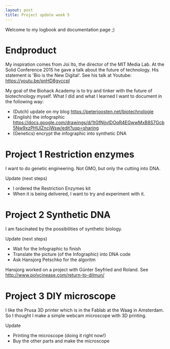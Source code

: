 ```yaml
---
layout: post
title: Project update week 5
---
```


Welcome to my logbook and documentation page ;)<br>

# Endproduct

My inspiration comes from Joi Ito, the director of the MIT Media Lab. At the Solid Conference 2015 he gave a talk about the future of technology. His statement is 'Bio is the New Digital'. 
See his talk at Youtube: <https://youtu.be/pnHD8gvccpI>

My goal of the Biohack Academy is to try and tinker with the future of biotechnology myself.
What I did and what I learned I want to document in the following way:
* (Dutch) update on my blog <https://peterjoosten.net/biotechnologie>
* (English) the infographic <https://docs.google.com/drawings/d/1tGfNjjvIDOqR4EGwwMxB8S7Gcb5Nw9xzPHUlZncjWsw/edit?usp=sharing>
* (Genetics) encrypt the infographic into synthetic DNA

# Project 1 Restriction enzymes

I want to do genetic engineering. Not GMO, but only the cutting into DNA.

Update (next steps)
* I ordered the Restriction Enzymes kit
* When it is being delivered, I want to try and experiment with it.

# Project 2 Synthetic DNA

I am fascinated by the possibilities of synthetic biology. 

Update (next steps)
* Wait for the Infographic to finish
* Translate the picture (of the Infographic) into DNA code
* Ask Hansjorg Petschko for the algoritm 

Hansjorg worked on a project with Günter Seyfried and Roland.
See <http://www.polycinease.com/return-to-dilmun/>

# Project 3 DIY microscope

I like the Prusa 3D printer which is in the Fablab at the Waag in Amsterdam. So I thought I make a simple webcam microscope with 3D printing.

Update
* Printing the microscope (doing it right now!)
* Buy the other parts and make the microscope


